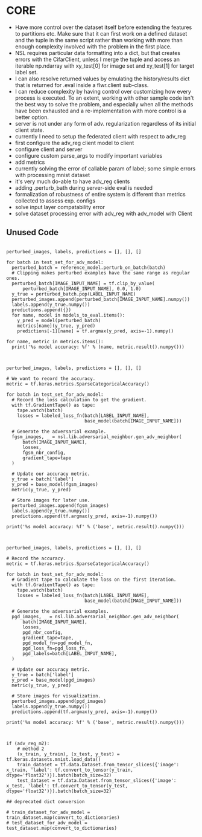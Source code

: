 # CORE
- Have more control over the dataset itself before extending the features to partitions etc. Make sure that it can first work on a defined dataset and the tuple in the same script rather than working with more than enough complexity involved with the problem in the first place.
- NSL requires particular data formatting into a dict, but that creates errors with the CifarClient, unless I merge the tuple and access an iterable np.ndarray with xy_test[0] for image set and xy_test[1] for target label set.
- I can also resolve returned values by emulating the history/results dict that is returned for .eval inside a flwr.client sub-class.
- I can reduce complexity by having control over customizing how every process is executed. To an extent, working with other sample code isn't the best way to solve the problem, and especially when all the methods have been exhausted and a re-implementation with more control is a better option.
- server is not under any form of adv. regularization regardless of its initial client state.
- currently I need to setup the federated client with respect to adv_reg
- first configure the adv_reg client model to client
- configure client and server
- configure custom parse_args to modify important variables
- add metrics
- currently solving the error of callable param of label; some simple errors with processing mnist dataset
- it's very much do-able to have adv_reg clients
- adding .perturb_bath during server-side eval is needed
- formalization of robustness of entire system is different than metrics collected to assess exp. configs
- solve input layer compatability error
- solve dataset processing error with adv_reg with adv_model with Client



## Unused Code

```

perturbed_images, labels, predictions = [], [], []

for batch in test_set_for_adv_model:
  perturbed_batch = reference_model.perturb_on_batch(batch)
  # Clipping makes perturbed examples have the same range as regular ones.
  perturbed_batch[IMAGE_INPUT_NAME] = tf.clip_by_value(                          
      perturbed_batch[IMAGE_INPUT_NAME], 0.0, 1.0)
  y_true = perturbed_batch.pop(LABEL_INPUT_NAME)
  perturbed_images.append(perturbed_batch[IMAGE_INPUT_NAME].numpy())
  labels.append(y_true.numpy())
  predictions.append({})
  for name, model in models_to_eval.items():
    y_pred = model(perturbed_batch)
    metrics[name](y_true, y_pred)
    predictions[-1][name] = tf.argmax(y_pred, axis=-1).numpy()

for name, metric in metrics.items():
  print('%s model accuracy: %f' % (name, metric.result().numpy()))


  
perturbed_images, labels, predictions = [], [], []

# We want to record the accuracy.
metric = tf.keras.metrics.SparseCategoricalAccuracy()

for batch in test_set_for_adv_model:
  # Record the loss calculation to get the gradient.
  with tf.GradientTape() as tape:
    tape.watch(batch)
    losses = labeled_loss_fn(batch[LABEL_INPUT_NAME],
                             base_model(batch[IMAGE_INPUT_NAME]))
    
  # Generate the adversarial example.
  fgsm_images, _ = nsl.lib.adversarial_neighbor.gen_adv_neighbor(
      batch[IMAGE_INPUT_NAME],
      losses,
      fgsm_nbr_config,
      gradient_tape=tape
  )

  # Update our accuracy metric.
  y_true = batch['label']
  y_pred = base_model(fgsm_images)
  metric(y_true, y_pred)

  # Store images for later use.
  perturbed_images.append(fgsm_images)
  labels.append(y_true.numpy())
  predictions.append(tf.argmax(y_pred, axis=-1).numpy())

print('%s model accuracy: %f' % ('base', metric.result().numpy()))



perturbed_images, labels, predictions = [], [], []

# Record the accuracy.
metric = tf.keras.metrics.SparseCategoricalAccuracy()

for batch in test_set_for_adv_model:
  # Gradient tape to calculate the loss on the first iteration.
  with tf.GradientTape() as tape:
    tape.watch(batch)
    losses = labeled_loss_fn(batch[LABEL_INPUT_NAME],
                             base_model(batch[IMAGE_INPUT_NAME]))
    
  # Generate the adversarial examples.
  pgd_images, _ = nsl.lib.adversarial_neighbor.gen_adv_neighbor(
      batch[IMAGE_INPUT_NAME],
      losses,
      pgd_nbr_config,
      gradient_tape=tape,
      pgd_model_fn=pgd_model_fn,
      pgd_loss_fn=pgd_loss_fn,
      pgd_labels=batch[LABEL_INPUT_NAME],
  )

  # Update our accuracy metric.
  y_true = batch['label']
  y_pred = base_model(pgd_images)
  metric(y_true, y_pred)

  # Store images for visualization.
  perturbed_images.append(pgd_images)
  labels.append(y_true.numpy())
  predictions.append(tf.argmax(y_pred, axis=-1).numpy())

print('%s model accuracy: %f' % ('base', metric.result().numpy()))



if (adv_reg_m2):
    # method 2
    (x_train, y_train), (x_test, y_test) = tf.keras.datasets.mnist.load_data()
    train_dataset = tf.data.Dataset.from_tensor_slices({'image': x_train, 'label': tf.convert_to_tensor(y_train, dtype='float32')}).batch(batch_size=32)
    test_dataset = tf.data.Dataset.from_tensor_slices({'image': x_test, 'label': tf.convert_to_tensor(y_test, dtype='float32')}).batch(batch_size=32)

## deprecated dict conversion 

# train_dataset_for_adv_model = train_dataset.map(convert_to_dictionaries)
# test_dataset_for_adv_model = test_dataset.map(convert_to_dictionaries)


```
